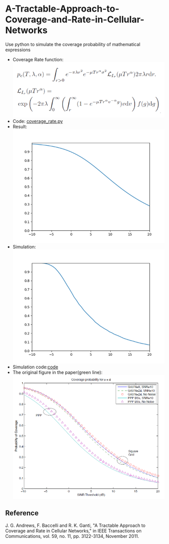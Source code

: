 # A-Tractable-Approach-to-Coverage-and-Rate-in-Cellular-Networks
Use python to simulate the coverage probability of mathematical expressions  
* Coverage Rate function:  
![image](picture/function.png)  
* Code: [coverage_rate.py](https://github.com/ciat31318/A-Tractable-Approach-to-Coverage-and-Rate-in-Cellular-Networks/blob/master/coverage_rate.py)
* Result:  
![image](https://github.com/ciat31318/A-Tractable-Approach-to-Coverage-and-Rate-in-Cellular-Networks/blob/master/picture/Figure_1.png)
* Simulation:  
![image](https://github.com/ciat31318/A-Tractable-Approach-to-Coverage-and-Rate-in-Cellular-Networks/blob/master/simulation/Figure_1.png)  
* Simulation code:[code](https://github.com/ciat31318/A-Tractable-Approach-to-Coverage-and-Rate-in-Cellular-Networks/blob/master/simulation/ppp/ppp/ppp.cpp)  
* The original figure in the paper(green line):
![image](picture/Figure_2.png)
## __Reference__
J. G. Andrews, F. Baccelli and R. K. Ganti, "A Tractable Approach to Coverage and Rate in Cellular Networks," in IEEE Transactions on Communications, vol. 59, no. 11, pp. 3122-3134, November 2011.

